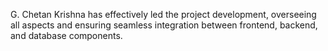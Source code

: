 G. Chetan Krishna has effectively led the project development, overseeing all aspects and ensuring seamless integration between frontend, backend, and database components.
